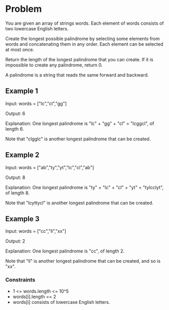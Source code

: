# Problem

You are given an array of strings words. Each element of words consists of two lowercase English letters.

Create the longest possible palindrome by selecting some elements from words and concatenating them in any order. Each element can be selected at most once.

Return the length of the longest palindrome that you can create. If it is impossible to create any palindrome, return 0.

A palindrome is a string that reads the same forward and backward.

## Example 1

Input: words = ["lc","cl","gg"]

Output: 6

Explanation: One longest palindrome is "lc" + "gg" + "cl" = "lcggcl", of length 6.

Note that "clgglc" is another longest palindrome that can be created.

## Example 2

Input: words = ["ab","ty","yt","lc","cl","ab"]

Output: 8

Explanation: One longest palindrome is "ty" + "lc" + "cl" + "yt" = "tylcclyt", of length 8.

Note that "lcyttycl" is another longest palindrome that can be created.

## Example 3

Input: words = ["cc","ll","xx"]

Output: 2

Explanation: One longest palindrome is "cc", of length 2.

Note that "ll" is another longest palindrome that can be created, and so is "xx".

### Constraints

- 1 <= words.length <= 10^5
- words[i].length == 2
- words[i] consists of lowercase English letters.
